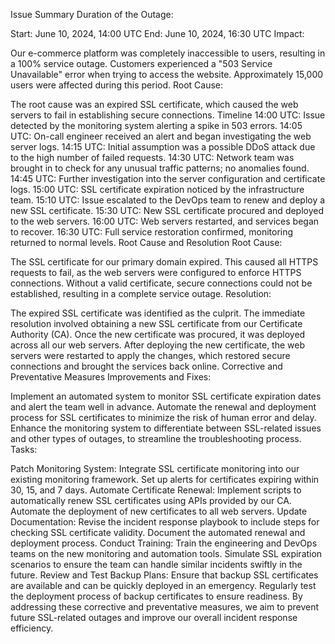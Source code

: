Issue Summary
Duration of the Outage:

Start: June 10, 2024, 14:00 UTC
End: June 10, 2024, 16:30 UTC
Impact:

Our e-commerce platform was completely inaccessible to users, resulting in a 100% service outage.
Customers experienced a "503 Service Unavailable" error when trying to access the website.
Approximately 15,000 users were affected during this period.
Root Cause:

The root cause was an expired SSL certificate, which caused the web servers to fail in establishing secure connections.
Timeline
14:00 UTC: Issue detected by the monitoring system alerting a spike in 503 errors.
14:05 UTC: On-call engineer received an alert and began investigating the web server logs.
14:15 UTC: Initial assumption was a possible DDoS attack due to the high number of failed requests.
14:30 UTC: Network team was brought in to check for any unusual traffic patterns; no anomalies found.
14:45 UTC: Further investigation into the server configuration and certificate logs.
15:00 UTC: SSL certificate expiration noticed by the infrastructure team.
15:10 UTC: Issue escalated to the DevOps team to renew and deploy a new SSL certificate.
15:30 UTC: New SSL certificate procured and deployed to the web servers.
16:00 UTC: Web servers restarted, and services began to recover.
16:30 UTC: Full service restoration confirmed, monitoring returned to normal levels.
Root Cause and Resolution
Root Cause:

The SSL certificate for our primary domain expired. This caused all HTTPS requests to fail, as the web servers were configured to enforce HTTPS connections. Without a valid certificate, secure connections could not be established, resulting in a complete service outage.
Resolution:

The expired SSL certificate was identified as the culprit. The immediate resolution involved obtaining a new SSL certificate from our Certificate Authority (CA). Once the new certificate was procured, it was deployed across all our web servers. After deploying the new certificate, the web servers were restarted to apply the changes, which restored secure connections and brought the services back online.
Corrective and Preventative Measures
Improvements and Fixes:

Implement an automated system to monitor SSL certificate expiration dates and alert the team well in advance.
Automate the renewal and deployment process for SSL certificates to minimize the risk of human error and delay.
Enhance the monitoring system to differentiate between SSL-related issues and other types of outages, to streamline the troubleshooting process.
Tasks:

Patch Monitoring System:
Integrate SSL certificate monitoring into our existing monitoring framework.
Set up alerts for certificates expiring within 30, 15, and 7 days.
Automate Certificate Renewal:
Implement scripts to automatically renew SSL certificates using APIs provided by our CA.
Automate the deployment of new certificates to all web servers.
Update Documentation:
Revise the incident response playbook to include steps for checking SSL certificate validity.
Document the automated renewal and deployment process.
Conduct Training:
Train the engineering and DevOps teams on the new monitoring and automation tools.
Simulate SSL expiration scenarios to ensure the team can handle similar incidents swiftly in the future.
Review and Test Backup Plans:
Ensure that backup SSL certificates are available and can be quickly deployed in an emergency.
Regularly test the deployment process of backup certificates to ensure readiness.
By addressing these corrective and preventative measures, we aim to prevent future SSL-related outages and improve our overall incident response efficiency.
